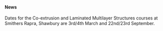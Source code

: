#### News

Dates for the Co-extrusion and Laminated Multilayer Structures courses at Smithers Rapra, Shawbury are 3rd/4th March and 22nd/23rd September.
